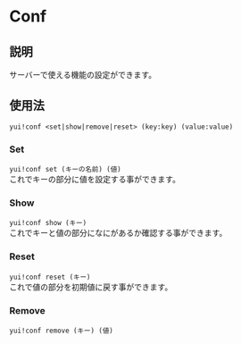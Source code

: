 # Conf

## 説明

サーバーで使える機能の設定ができます。

## 使用法

`yui!conf <set|show|remove|reset> (key:key) (value:value)`

### Set

`yui!conf set (キーの名前) (値)`  
これでキーの部分に値を設定する事ができます。

### Show

`yui!conf show (キー)`  
これでキーと値の部分になにがあるか確認する事ができます。

### Reset

`yui!conf reset (キー)`  
これで値の部分を初期値に戻す事ができます。

### Remove <Badge text="Setと動作が同じ" type="warn"/>

`yui!conf remove (キー) (値)`
